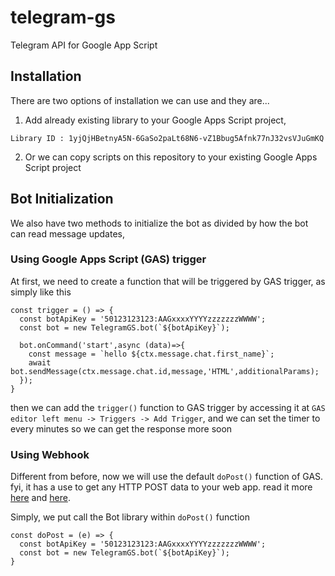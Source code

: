 # telegram-gs
Telegram API for Google App Script

## Installation
There are two options of installation we can use and they are...

1. Add already existing library to your Google Apps Script project, 

`Library ID : 1yjQjHBetnyA5N-6GaSo2paLt68N6-vZ1Bbug5Afnk77nJ32vsVJuGmKQ`

2. Or we can copy scripts on this repository to your existing Google Apps Script project

## Bot Initialization

We also have two methods to initialize the bot as divided by how the bot can read message updates,

### Using Google Apps Script (GAS) trigger
At first, we need to create a function that will be triggered by GAS trigger, as simply like this
```
const trigger = () => {
  const botApiKey = '50123123123:AAGxxxxYYYYzzzzzzzWWWW';
  const bot = new TelegramGS.bot(`${botApiKey}`);
  
  bot.onCommand('start',async (data)=>{
    const message = `hello ${ctx.message.chat.first_name}`;
    await bot.sendMessage(ctx.message.chat.id,message,'HTML',additionalParams);
  });
}
```
then we can add the `trigger()` function to GAS trigger by accessing it at `GAS editor left menu -> Triggers -> Add Trigger`, and we can set the timer to every minutes so we can get the response more soon

### Using Webhook
Different from before, now we will use the default `doPost()` function of GAS. fyi, it has a use to get any HTTP POST data to your web app. read it more [here](https://developers.google.com/apps-script/guides/triggers?hl=en#dogete_and_doposte) and [here](https://developers.google.com/apps-script/guides/web?hl=en#requirements_for_web_apps). 

Simply, we put call the Bot library within `doPost()` function
```
const doPost = (e) => {
  const botApiKey = '50123123123:AAGxxxxYYYYzzzzzzzWWWW';
  const bot = new TelegramGS.bot(`${botApiKey}`);
}
```


